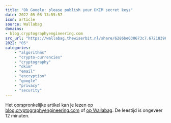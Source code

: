 ```yaml
---
title: "Ok Google: please publish your DKIM secret keys"
date: 2022-05-08 13:55:57
icon: article
source: Wallabag
domains:
- blog.cryptographyengineering.com
src_url: "https://wallabag.thewiserbit.nl/share/6286be030673c7.67218396"
2022: "05"
categories:
    - "algorithms"
    - "crypto-currencies"
    - "cryptography"
    - "dkim"
    - "email"
    - "encryption"
    - "google"
    - "privacy"
    - "security"
---
```

Het oorspronkelijke artikel kan je lezen op [blog.cryptographyengineering.com](https://blog.cryptographyengineering.com/2020/11/16/ok-google-please-publish-your-dkim-secret-keys/) of [op Wallabag](https://wallabag.thewiserbit.nl/share/6286be030673c7.67218396). De leestijd is ongeveer 12 minuten.